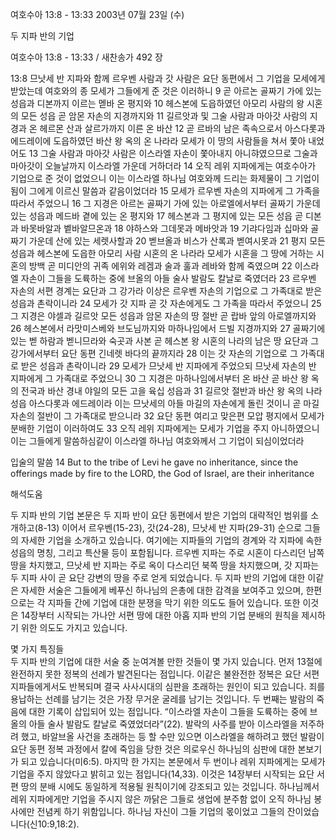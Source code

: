 여호수아 13:8 - 13:33 
2003년 07월 23일 (수)

두 지파 반의 기업



여호수아 13:8 - 13:33 / 새찬송가 492 장


13:8 므낫세 반 지파와 함께 르우벤 사람과 갓 사람은 요단 동편에서 그 기업을 모세에게 받았는데 여호와의 종 모세가 그들에게 준 것은 이러하니 9 곧 아르논 골짜기 가에 있는 성읍과 디본까지 이르는 멛바 온 평지와 10 헤스본에 도읍하였던 아모리 사람의 왕 시혼의 모든 성읍 곧 암몬 자손의 지경까지와 11 길르앗과 및 그술 사람과 마아갓 사람의 지경과 온 헤르몬 산과 살르가까지 이른 온 바산 12 곧 르바의 남은 족속으로서 아스다롯과 에드레이에 도읍하였던 바산 왕 옥의 온 나라라 모세가 이 땅의 사람들을 쳐서 쫓아 내었어도 13 그술 사람과 마아갓 사람은 이스라엘 자손이 쫓아내지 아니햐였으므로 그술과 마아갓이 오늘날까지 이스라엘 가운데 거하더라 14 오직 레위 지파에게는 여호수아가 기업으로 준 것이 없었으니 이는 이스라엘 하나님 여호와께 드리는 화제물이 그 기업이 됨이 그에게 이르신 말씀과 같음이었더라 15 모세가 르우벤 자손의 지파에게 그 가족을 따라서 주었으니 16 그 지경은 아르논 골짜기 가에 있는 아로엘에서부터 골짜기 가운데 있는 성읍과 메드바 곁에 있는 온 평지와 17 헤스본과 그 평지에 있는 모든 성읍 곧 디본과 바못바알과 벹바알므온과 18 야하스와 그데못과 메바앗과 19 기랴다임과 십마와 골짜기 가운데 산에 있는 세렛사할과 20 벧브올과 비스가 산록과 벧여시못과 21 평지 모든 성읍과 헤스본에 도읍한 아모리 사람 시혼의 온 나라라 모세가 시혼을 그 땅에 거하는 시혼의 방백 곧 미디안의 귀족 에위와 레겜과 술과 훌과 레바와 함께 죽였으며 22 이스라엘 자손이 그들을 도륙하는 중에 브올의 아들 술사 발람도 칼날로 죽였더라 23 르우벤 자손의 서편 경계는 요단과 그 강가라 이상은 르우벤 자손의 기업으로 그 가족대로 받은 성읍과 촌락이니라 24 모세가 갓 지파 곧 갓 자손에게도 그 가족을 따라서 주었으니 25 그 지경은 야셀과 길르앗 모든 성읍과 암몬 자손의 땅 절반 곧 랍바 앞의 아로엘까지와 26 헤스본에서 라맛미스베와 브도님까지와 마하나임에서 드빌 지경까지와 27 골짜기에 있는 벧 하람과 벧니므라와 숙곳과 사본 곧 헤스본 왕 시혼의 나라의 남은 땅 요단과 그 강가에서부터 요단 동편 긴네렛 바다의 끝까지라 28 이는 갓 자손의 기업으로 그 가족대로 받은 성읍과 촌락이니라 29 모세가 므낫세 반 지파에게 주었으되 므낫세 자손의 반 지파에게 그 가족대로 주었으니 30 그 지경은 마하나임에서부터 온 바산 곧 바산 왕 옥의 전국과 바산 경내 야일의 모든 고을 육십 성읍과 31 길르앗 절반과 바산 왕 옥의 나라 성읍 아스다롯과 에드레이라 이는 므낫세의 아들 마길의 자손에게 돌린 것이니 곧 마길 자손의 절반이 그 가족대로 받으니라 32 요단 동편 여리고 맞은편 모압 평지에서 모세가 분배한 기업이 이러하여도 33 오직 레위 지파에게는 모세가 기업을 주지 아니하였으니 이는 그들에게 말씀하심같이 이스라엘 하나님 여호와께서 그 기업이 되심이었더라

입술의 말씀
14 But to the tribe of Levi he gave no inheritance, since the offerings made by fire to the LORD, the God of Israel, are their inheritance

해석도움





두 지파 반의 기업
본문은 두 지파 반이 요단 동편에서 받은 기업의 대략적인 범위를 소개하고(8-13) 이어서 르우벤(15-23), 갓(24-28), 므낫세 반 지파(29-31) 순으로 그들의 자세한 기업을 소개하고 있습니다. 여기에는 지파들의 기업의 경계와 각 지파에 속한 성읍의 명칭, 그리고 특산물 등이 포함됩니다. 르우벤 지파는 주로 시혼이 다스리던 남쪽 땅을 차지했고, 므낫세 반 지파는 주로 옥이 다스리던 북쪽 땅을 차지했으며, 갓 지파는 두 지파 사이 곧 요단 강변의 땅을 주로 얻게 되었습니다. 두 지파 반의 기업에 대한 이같은 자세한 서술은 그들에게 베푸신 하나님의 은총에 대한 감격을 보여주고 있으며, 한편으로는 각 지파들 간에 기업에 대한 분쟁을 막기 위한 의도도 들어 있습니다. 또한 이것은 14장부터 시작되는 가나안 서편 땅에 대한 아홉 지파 반의 기업 분배의 원칙을 제시하기 위한 의도도 가지고 있습니다. 

몇 가지 특징들  
두 지파 반의 기업에 대한 서술 중 눈여겨볼 만한 것들이 몇 가지 있습니다. 먼저 13절에 완전하지 못한 정복의 선례가 발견된다는 점입니다. 이같은 불완전한 정복은 요단 서편 지파들에게서도 반복되며 결국 사사시대의 심판을 초래하는 원인이 되고 있습니다. 죄를 용납하는 선례를 남기는 것은 가장 무거운 굴레를 남기는 것입니다. 두 번째는 발람의 죽음에 대한 기록이 삽입되어 있는 점입니다. “이스라엘 자손이 그들을 도륙하는 중에 브올의 아들 술사 발람도 칼날로 죽였었더라”(22). 발락의 사주를 받아 이스라엘을 저주하려 했고, 바알브올 사건을 초래하는 등 할 수만 있으면 이스라엘을 해하려고 했던 발람이 요단 동편 정복 과정에서 칼에 죽임을 당한 것은 의로우신 하나님의 심판에 대한 본보기가 되고 있습니다(미6:5). 마지막 한 가지는 본문에서 두 번이나 레위 지파에게는 모세가 기업을 주지 않았다고 밝히고 있는 점입니다(14,33). 이것은 14장부터 시작되는 요단 서편 땅의 분배 시에도 동일하게 적용될 원칙이기에 강조되고 있는 것입니다. 하나님께서 레위 지파에게만 기업을 주시지 않은 까닭은 그들로 생업에 분주함 없이 오직 하나님 봉사에만 전념케 하기 위함입니다. 하나님 자신이 그들 기업의 몫이었고 그들의 잔이었습니다(신10:9,18:2).